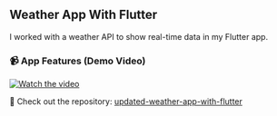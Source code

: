## Weather App With Flutter

I worked with a weather API to show real-time data in my Flutter app. 

### 📹 App Features (Demo Video)
[![Watch the video](https://img.youtube.com/vi/YOUR_VIDEO_ID/maxresdefault.jpg)](https://www.youtube.com/watch?v=YOUR_VIDEO_ID)

🔗 Check out the repository: [updated-weather-app-with-flutter](https://github.com/shojib353/updated-weather-app-with-flutter)

